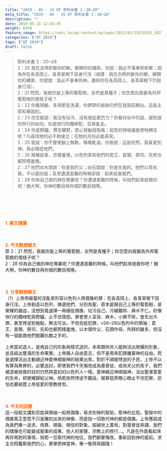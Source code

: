 ```yaml
---
title: "2019 - 05 - 15 QT 耶利米書 2：20~28"
meta_title: "2019 - 05 - 15 QT 耶利米書 2：20~28"
description: ""
date: 2019-05-15 12:55:45
weight: 6459
feature_image: https://cmtc.tw/wp-content/uploads/2022/03/15235392_10211799862337740_180693556567566654_o-1.webp
categories: ["QT 2019"]
tags: ["QT 2019"]
draft: false
---
```


<blockquote>耶利米書 2：20~28<br />
2：20 我在古時折斷你的軛，解開你的繩索。你說：我必不事奉耶和華；因為你在各高岡上、各青翠樹下屈身行淫（或譯：我在古時折斷你的軛，解開你的繩索，你就說：我必不事奉別神。誰知你在各高岡上、各青翠樹下仍屈身行淫）。<br />
2：21 然而，我栽你是上等的葡萄樹，全然是真種子；你怎麼向我變為外邦葡萄樹的壞枝子呢？<br />
2：22 你雖用鹼、多用肥皂洗濯，你罪孽的痕跡仍然在我面前顯出。這是主耶和華說的。<br />
2：23 你怎能說：我沒有玷污、沒有隨從眾巴力？你看你谷中的路，就知道你所行的如何。你是快行的獨峰駝，狂奔亂走。<br />
2：24 你是野驢，慣在曠野，慾心發動就吸風；起性的時候誰能使牠轉去呢？凡尋找牠的必不致疲乏；在牠的月份必能尋見。<br />
2：25 我說：你不要使腳上無鞋，喉嚨乾渴。你倒說：這是枉然。我喜愛別神，我必隨從他們。<br />
2：26 賊被捉拿，怎樣羞愧，以色列家和他們的君王、首領、祭司、先知也都照樣羞愧。<br />
2：27 他們向木頭說：你是我的父；向石頭說：你是生我的。他們以背向我，不以面向我；及至遭遇患難的時候卻說：起來拯救我們。<br />
2：28 你為自己做的神在哪裏呢？你遭遇患難的時候，叫他們起來拯救你吧！猶大啊，你神的數目與你城的數目相等。</blockquote><br />
&nbsp;<br />
<br />
&nbsp;<br />
<br />
<span style="color: #ff6600;"><strong>1. </strong><strong>經文誦讀</strong></span><br />
<br />
<span style="color: #ff6600;"><strong> </strong></span><br />
<br />
<span style="color: #ff6600;"><strong>2. 今天默想</strong><strong>經文<br />
</strong></span>耶 2：21 然而，我栽你是上等的葡萄樹，全然是真種子；你怎麼向我變為外邦葡萄樹的壞枝子呢？<br />
2：28 你為自己做的神在哪裏呢？你遭遇患難的時候，叫他們起來拯救你吧！猶大啊，你神的數目與你城的數目相等。<br />
<br />
&nbsp;<br />
<br />
<span style="color: #ff6600;"><strong>3. 分享默想經文<br />
</strong></span>（1）上帝用屬靈的淫亂來形容以色列人拜偶像的罪：在各高岡上、各青翠樹下屈身行淫。上帝創造以色列、揀選他們、分別為聖，原本是歸自己上等的葡萄樹，是榮耀的器皿，沒想到竟選擇一再隨從偶像、玷污自己、污穢難除、麻木不仁。好像快行的獨峰駝與野驢，止不住情慾。罪會使人盲目、麻木，小罪不除，會生出大罪，甚至悖逆到極點，無法可治。不但百姓犯罪，v26~28以色列中的領袖：君王、首領、祭司、先知也都照樣羞愧，以木頭作父、石頭作母，所拜的雖多，但沒有一個能救他們脫離仇敵之手的。<br />
<br />
上帝當初造人，是用自己的形象與樣式造的，本來期待世人能夠活出榮耀的形象，並且結出豐滿的生命果實。上帝賜人自由意志，但不是用來犯罪離棄神的自由，而是選擇活出主動親近神愛神順服神的結果出來。對於不順服悖逆的子民，上帝不以有罪為無罪的，必要追討。即使我們今天悔改成為基督徒，成為天父的孩子，我們被造被拯救的目的仍然與當初的以色列人一樣。愛神親近神順服神，活出聖潔蒙愛的生命，把榮耀歸給父神。倘若依然悖逆不聽話，被罪惡弄瞎心眼止不住犯罪，恐怕也要經歷上帝慈愛的管教修剪。<br />
<br />
&nbsp;<br />
<br />
<span style="color: #ff6600;"><strong>4. 今天的回應<br />
</strong></span>這一段經文講到百姓與領袖一起拜偶像，尋求別神的幫助，惹神的忿怒。聖經中的偶像真正意思不只是雕刻出來的神像，而是指一切取代神的都是偶像。上帝應該成為我們專一追求、倚靠、順服、相信的對象，超越世上萬有。對基督徒來講，我們的偶像也可能變成服事的成果、他人的掌聲、宗教上的修行…。凡是在外面看起來再好再對的事情，倘若一旦取代神的地位，我們都要悔改，重新回到神的面前。求主光照鑑察我們的心，單單把神當神，專一敬拜與跟隨！<br />
<br />
&nbsp;
        